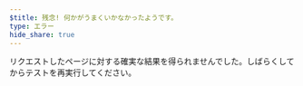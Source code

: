 ```yaml
---
$title: 残念! 何かがうまくいかなかったようです。
type: エラー
hide_share: true
---
```


リクエストしたページに対する確実な結果を得られませんでした。しばらくしてからテストを再実行してください。
